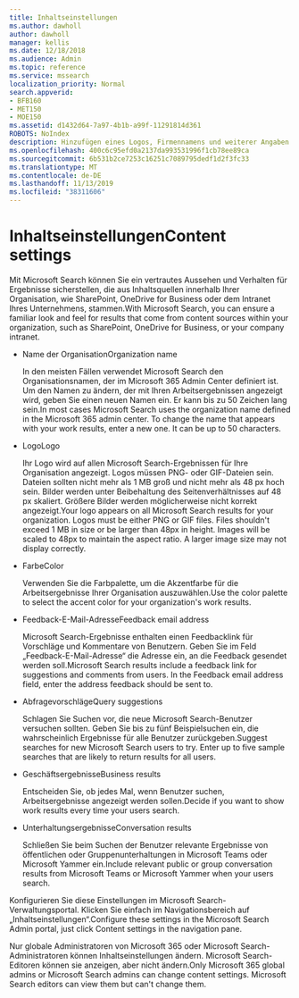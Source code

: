 ```yaml
---
title: Inhaltseinstellungen
ms.author: dawholl
author: dawholl
manager: kellis
ms.date: 12/18/2018
ms.audience: Admin
ms.topic: reference
ms.service: mssearch
localization_priority: Normal
search.appverid:
- BFB160
- MET150
- MOE150
ms.assetid: d1432d64-7a97-4b1b-a99f-11291814d361
ROBOTS: NoIndex
description: Hinzufügen eines Logos, Firmennamens und weiterer Angaben zu Ihren Microsoft Search-Arbeitsergebnissen
ms.openlocfilehash: 400c6c95efd0a2137da993531996f1cb78ee89ca
ms.sourcegitcommit: 6b531b2ce7253c16251c7089795dedf1d2f3fc33
ms.translationtype: MT
ms.contentlocale: de-DE
ms.lasthandoff: 11/13/2019
ms.locfileid: "38311606"
---
```

# <a name="content-settings"></a><span data-ttu-id="4727a-103">Inhaltseinstellungen</span><span class="sxs-lookup"><span data-stu-id="4727a-103">Content settings</span></span>

 
<span data-ttu-id="4727a-104">Mit Microsoft Search können Sie ein vertrautes Aussehen und Verhalten für Ergebnisse sicherstellen, die aus Inhaltsquellen innerhalb Ihrer Organisation, wie SharePoint, OneDrive for Business oder dem Intranet Ihres Unternehmens, stammen.</span><span class="sxs-lookup"><span data-stu-id="4727a-104">With Microsoft Search, you can ensure a familiar look and feel for results that come from content sources within your organization, such as SharePoint, OneDrive for Business, or your company intranet.</span></span> 
  
- <span data-ttu-id="4727a-105">Name der Organisation</span><span class="sxs-lookup"><span data-stu-id="4727a-105">Organization name</span></span>
    
    <span data-ttu-id="4727a-p101">In den meisten Fällen verwendet Microsoft Search den Organisationsnamen, der im Microsoft 365 Admin Center definiert ist. Um den Namen zu ändern, der mit Ihren Arbeitsergebnissen angezeigt wird, geben Sie einen neuen Namen ein. Er kann bis zu 50 Zeichen lang sein.</span><span class="sxs-lookup"><span data-stu-id="4727a-p101">In most cases Microsoft Search uses the organization name defined in the Microsoft 365 admin center. To change the name that appears with your work results, enter a new one. It can be up to 50 characters.</span></span>
    
- <span data-ttu-id="4727a-109">Logo</span><span class="sxs-lookup"><span data-stu-id="4727a-109">Logo</span></span>
    
    <span data-ttu-id="4727a-p102">Ihr Logo wird auf allen Microsoft Search-Ergebnissen für Ihre Organisation angezeigt. Logos müssen PNG- oder GIF-Dateien sein. Dateien sollten nicht mehr als 1 MB groß und nicht mehr als 48 px hoch sein. Bilder werden unter Beibehaltung des Seitenverhältnisses auf 48 px skaliert. Größere Bilder werden möglicherweise nicht korrekt angezeigt.</span><span class="sxs-lookup"><span data-stu-id="4727a-p102">Your logo appears on all Microsoft Search results for your organization. Logos must be either PNG or GIF files. Files shouldn't exceed 1 MB in size or be larger than 48px in height. Images will be scaled to 48px to maintain the aspect ratio. A larger image size may not display correctly.</span></span>
    
- <span data-ttu-id="4727a-115">Farbe</span><span class="sxs-lookup"><span data-stu-id="4727a-115">Color</span></span>
    
    <span data-ttu-id="4727a-116">Verwenden Sie die Farbpalette, um die Akzentfarbe für die Arbeitsergebnisse Ihrer Organisation auszuwählen.</span><span class="sxs-lookup"><span data-stu-id="4727a-116">Use the color palette to select the accent color for your organization's work results.</span></span>
    
- <span data-ttu-id="4727a-117">Feedback-E-Mail-Adresse</span><span class="sxs-lookup"><span data-stu-id="4727a-117">Feedback email address</span></span>
    
    <span data-ttu-id="4727a-p103">Microsoft Search-Ergebnisse enthalten einen Feedbacklink für Vorschläge und Kommentare von Benutzern. Geben Sie im Feld „Feedback-E-Mail-Adresse“ die Adresse ein, an die Feedback gesendet werden soll.</span><span class="sxs-lookup"><span data-stu-id="4727a-p103">Microsoft Search results include a feedback link for suggestions and comments from users. In the Feedback email address field, enter the address feedback should be sent to.</span></span>
    
- <span data-ttu-id="4727a-120">Abfragevorschläge</span><span class="sxs-lookup"><span data-stu-id="4727a-120">Query suggestions</span></span>
    
    <span data-ttu-id="4727a-p104">Schlagen Sie Suchen vor, die neue Microsoft Search-Benutzer versuchen sollten. Geben Sie bis zu fünf Beispielsuchen ein, die wahrscheinlich Ergebnisse für alle Benutzer zurückgeben.</span><span class="sxs-lookup"><span data-stu-id="4727a-p104">Suggest searches for new Microsoft Search users to try. Enter up to five sample searches that are likely to return results for all users.</span></span>
    
- <span data-ttu-id="4727a-123">Geschäftsergebnisse</span><span class="sxs-lookup"><span data-stu-id="4727a-123">Business results</span></span>
    
    <span data-ttu-id="4727a-124">Entscheiden Sie, ob jedes Mal, wenn Benutzer suchen, Arbeitsergebnisse angezeigt werden sollen.</span><span class="sxs-lookup"><span data-stu-id="4727a-124">Decide if you want to show work results every time your users search.</span></span>
    
- <span data-ttu-id="4727a-125">Unterhaltungsergebnisse</span><span class="sxs-lookup"><span data-stu-id="4727a-125">Conversation results</span></span>
    
    <span data-ttu-id="4727a-126">Schließen Sie beim Suchen der Benutzer relevante Ergebnisse von öffentlichen oder Gruppenunterhaltungen in Microsoft Teams oder Microsoft Yammer ein.</span><span class="sxs-lookup"><span data-stu-id="4727a-126">Include relevant public or group conversation results from Microsoft Teams or Microsoft Yammer when your users search.</span></span>
    
<span data-ttu-id="4727a-127">Konfigurieren Sie diese Einstellungen im Microsoft Search-Verwaltungsportal. Klicken Sie einfach im Navigationsbereich auf „Inhaltseinstellungen“.</span><span class="sxs-lookup"><span data-stu-id="4727a-127">Configure these settings in the Microsoft Search Admin portal, just click Content settings in the navigation pane.</span></span>
  
<span data-ttu-id="4727a-p105">Nur globale Administratoren von Microsoft 365 oder Microsoft Search-Administratoren können Inhaltseinstellungen ändern. Microsoft Search-Editoren können sie anzeigen, aber nicht ändern.</span><span class="sxs-lookup"><span data-stu-id="4727a-p105">Only Microsoft 365 global admins or Microsoft Search admins can change content settings. Microsoft Search editors can view them but can't change them.</span></span>


